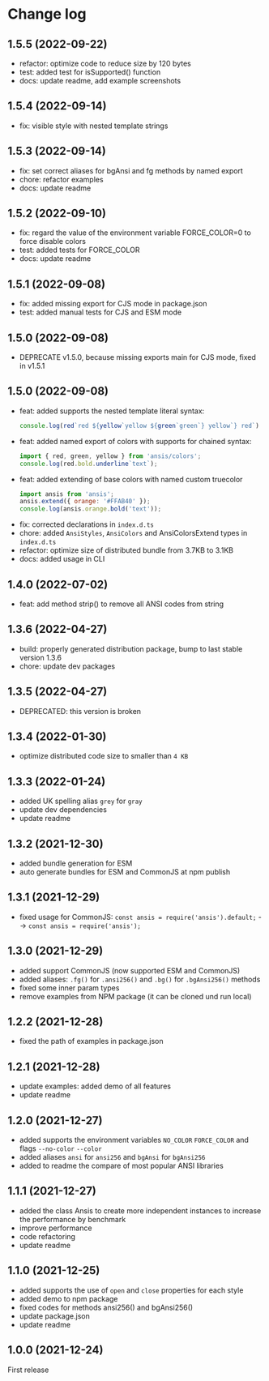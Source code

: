 # Change log

## 1.5.5 (2022-09-22)
- refactor: optimize code to reduce size by 120 bytes
- test: added test for isSupported() function
- docs: update readme, add example screenshots

## 1.5.4 (2022-09-14)
- fix: visible style with nested template strings

## 1.5.3 (2022-09-14)
- fix: set correct aliases for bgAnsi and fg methods by named export
- chore: refactor examples
- docs: update readme

## 1.5.2 (2022-09-10)
- fix: regard the value of the environment variable FORCE_COLOR=0 to force disable colors
- test: added tests for FORCE_COLOR
- docs: update readme

## 1.5.1 (2022-09-08)
- fix: added missing export for CJS mode in package.json
- test: added manual tests for CJS and ESM mode

## 1.5.0 (2022-09-08)
- DEPRECATE v1.5.0, because missing exports main for CJS mode, fixed in v1.5.1

## 1.5.0 (2022-09-08)
- feat: added supports the nested template literal syntax:
  ```js
  console.log(red`red ${yellow`yellow ${green`green`} yellow`} red`)
  ```
- feat: added named export of colors with supports for chained syntax:
  ```js
  import { red, green, yellow } from 'ansis/colors';
  console.log(red.bold.underline`text`);
  ```
- feat: added extending of base colors with named custom truecolor
  ```js
  import ansis from 'ansis';
  ansis.extend({ orange: '#FFAB40' });
  console.log(ansis.orange.bold('text'));
  ```
- fix: corrected declarations in `index.d.ts`
- chore: added `AnsiStyles`, `AnsiColors` and AnsiColorsExtend types in `index.d.ts`
- refactor: optimize size of distributed bundle from 3.7KB to 3.1KB
- docs: added usage in CLI

## 1.4.0 (2022-07-02)
- feat: add method strip() to remove all ANSI codes from string

## 1.3.6 (2022-04-27)
- build: properly generated distribution package, bump to last stable version 1.3.6
- chore: update dev packages

## 1.3.5 (2022-04-27)
- DEPRECATED: this version is broken

## 1.3.4 (2022-01-30)
- optimize distributed code size to smaller than `4 KB`

## 1.3.3 (2022-01-24)
- added UK spelling alias `grey` for `gray`
- update dev dependencies
- update readme

## 1.3.2 (2021-12-30)
- added bundle generation for ESM
- auto generate bundles for ESM and CommonJS at npm publish

## 1.3.1 (2021-12-29)
- fixed usage for CommonJS: `const ansis = require('ansis').default;` --> `const ansis = require('ansis');`

## 1.3.0 (2021-12-29)
- added support CommonJS (now supported ESM and CommonJS)
- added aliases: `.fg()` for `.ansi256()` and `.bg()` for `.bgAnsi256()` methods
- fixed some inner param types
- remove examples from NPM package (it can be cloned und run local)

## 1.2.2 (2021-12-28)
- fixed the path of examples in package.json

## 1.2.1 (2021-12-28)
- update examples: added demo of all features
- update readme

## 1.2.0 (2021-12-27)
- added supports the environment variables `NO_COLOR` `FORCE_COLOR` and flags `--no-color` `--color`
- added aliases `ansi` for `ansi256` and `bgAnsi` for `bgAnsi256`
- added to readme the compare of most popular ANSI libraries

## 1.1.1 (2021-12-27)
- added the class Ansis to create more independent instances to increase the performance by benchmark
- improve performance
- code refactoring
- update readme

## 1.1.0 (2021-12-25)
- added supports the use of `open` and `close` properties for each style
- added demo to npm package
- fixed codes for methods ansi256() and bgAnsi256()
- update package.json
- update readme

## 1.0.0 (2021-12-24)
First release
